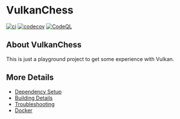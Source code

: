 # VulkanChess

[![ci](https://github.com/gostefan/VulkanChess/actions/workflows/ci.yml/badge.svg)](https://github.com/gostefan/VulkanChess/actions/workflows/ci.yml)
[![codecov](https://codecov.io/gh/gostefan/VulkanChess/branch/main/graph/badge.svg)](https://codecov.io/gh/gostefan/VulkanChess)
[![CodeQL](https://github.com/gostefan/VulkanChess/actions/workflows/codeql-analysis.yml/badge.svg)](https://github.com/gostefan/VulkanChess/actions/workflows/codeql-analysis.yml)

## About VulkanChess
This is just a playground project to get some experience with Vulkan.


## More Details

 * [Dependency Setup](README_dependencies.md)
 * [Building Details](README_building.md)
 * [Troubleshooting](README_troubleshooting.md)
 * [Docker](README_docker.md)
